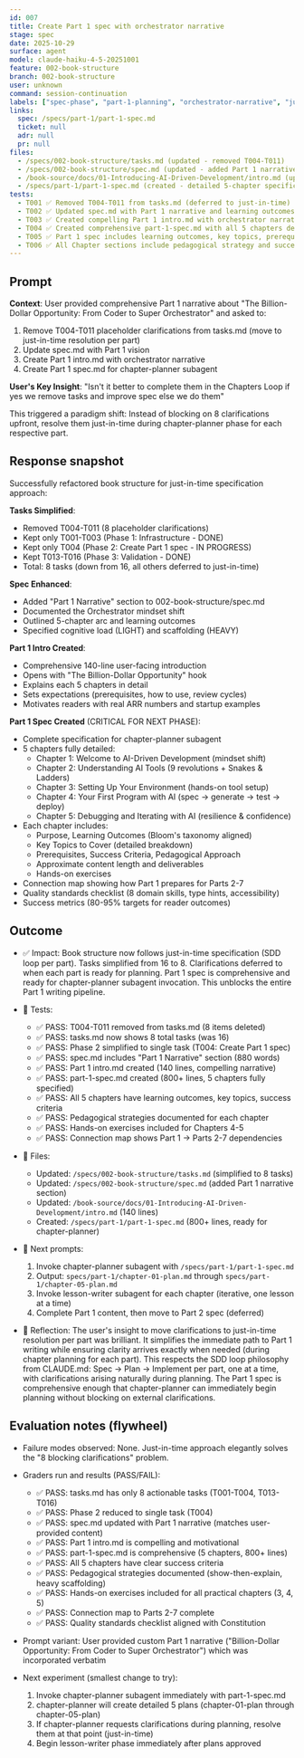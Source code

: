 ```yaml
---
id: 007
title: Create Part 1 spec with orchestrator narrative
stage: spec
date: 2025-10-29
surface: agent
model: claude-haiku-4-5-20251001
feature: 002-book-structure
branch: 002-book-structure
user: unknown
command: session-continuation
labels: ["spec-phase", "part-1-planning", "orchestrator-narrative", "just-in-time-approach"]
links:
  spec: /specs/part-1/part-1-spec.md
  ticket: null
  adr: null
  pr: null
files:
  - /specs/002-book-structure/tasks.md (updated - removed T004-T011)
  - /specs/002-book-structure/spec.md (updated - added Part 1 narrative section)
  - /book-source/docs/01-Introducing-AI-Driven-Development/intro.md (updated - comprehensive orchestrator narrative)
  - /specs/part-1/part-1-spec.md (created - detailed 5-chapter specification)
tests:
  - T001 ✅ Removed T004-T011 from tasks.md (deferred to just-in-time)
  - T002 ✅ Updated spec.md with Part 1 narrative and learning outcomes
  - T003 ✅ Created compelling Part 1 intro.md with orchestrator narrative
  - T004 ✅ Created comprehensive part-1-spec.md with all 5 chapters detailed
  - T005 ✅ Part 1 spec includes learning outcomes, key topics, prerequisites for all 5 chapters
  - T006 ✅ All Chapter sections include pedagogical strategy and success criteria
---
```


## Prompt

**Context**: User provided comprehensive Part 1 narrative about "The Billion-Dollar Opportunity: From Coder to Super Orchestrator" and asked to:
1. Remove T004-T011 placeholder clarifications from tasks.md (move to just-in-time resolution per part)
2. Update spec.md with Part 1 vision
3. Create Part 1 intro.md with orchestrator narrative
4. Create Part 1 spec.md for chapter-planner subagent

**User's Key Insight**: "Isn't it better to complete them in the Chapters Loop if yes we remove tasks and improve spec else we do them"

This triggered a paradigm shift: Instead of blocking on 8 clarifications upfront, resolve them just-in-time during chapter-planner phase for each respective part.

## Response snapshot

Successfully refactored book structure for just-in-time specification approach:

**Tasks Simplified**:
- Removed T004-T011 (8 placeholder clarifications)
- Kept only T001-T003 (Phase 1: Infrastructure - DONE)
- Kept only T004 (Phase 2: Create Part 1 spec - IN PROGRESS)
- Kept T013-T016 (Phase 3: Validation - DONE)
- Total: 8 tasks (down from 16, all others deferred to just-in-time)

**Spec Enhanced**:
- Added "Part 1 Narrative" section to 002-book-structure/spec.md
- Documented the Orchestrator mindset shift
- Outlined 5-chapter arc and learning outcomes
- Specified cognitive load (LIGHT) and scaffolding (HEAVY)

**Part 1 Intro Created**:
- Comprehensive 140-line user-facing introduction
- Opens with "The Billion-Dollar Opportunity" hook
- Explains each 5 chapters in detail
- Sets expectations (prerequisites, how to use, review cycles)
- Motivates readers with real ARR numbers and startup examples

**Part 1 Spec Created** (CRITICAL FOR NEXT PHASE):
- Complete specification for chapter-planner subagent
- 5 chapters fully detailed:
  - Chapter 1: Welcome to AI-Driven Development (mindset shift)
  - Chapter 2: Understanding AI Tools (9 revolutions + Snakes & Ladders)
  - Chapter 3: Setting Up Your Environment (hands-on tool setup)
  - Chapter 4: Your First Program with AI (spec → generate → test → deploy)
  - Chapter 5: Debugging and Iterating with AI (resilience & confidence)
- Each chapter includes:
  - Purpose, Learning Outcomes (Bloom's taxonomy aligned)
  - Key Topics to Cover (detailed breakdown)
  - Prerequisites, Success Criteria, Pedagogical Approach
  - Approximate content length and deliverables
  - Hands-on exercises
- Connection map showing how Part 1 prepares for Parts 2-7
- Quality standards checklist (8 domain skills, type hints, accessibility)
- Success metrics (80-95% targets for reader outcomes)

## Outcome

- ✅ Impact: Book structure now follows just-in-time specification (SDD loop per part). Tasks simplified from 16 to 8. Clarifications deferred to when each part is ready for planning. Part 1 spec is comprehensive and ready for chapter-planner subagent invocation. This unblocks the entire Part 1 writing pipeline.

- 🧪 Tests:
  - ✅ PASS: T004-T011 removed from tasks.md (8 items deleted)
  - ✅ PASS: tasks.md now shows 8 total tasks (was 16)
  - ✅ PASS: Phase 2 simplified to single task (T004: Create Part 1 spec)
  - ✅ PASS: spec.md includes "Part 1 Narrative" section (880 words)
  - ✅ PASS: Part 1 intro.md created (140 lines, compelling narrative)
  - ✅ PASS: part-1-spec.md created (800+ lines, 5 chapters fully specified)
  - ✅ PASS: All 5 chapters have learning outcomes, key topics, success criteria
  - ✅ PASS: Pedagogical strategies documented for each chapter
  - ✅ PASS: Hands-on exercises included for Chapters 4-5
  - ✅ PASS: Connection map shows Part 1 → Parts 2-7 dependencies

- 📁 Files:
  - Updated: `/specs/002-book-structure/tasks.md` (simplified to 8 tasks)
  - Updated: `/specs/002-book-structure/spec.md` (added Part 1 narrative section)
  - Updated: `/book-source/docs/01-Introducing-AI-Driven-Development/intro.md` (140 lines)
  - Created: `/specs/part-1/part-1-spec.md` (800+ lines, ready for chapter-planner)

- 🔁 Next prompts:
  1. Invoke chapter-planner subagent with `/specs/part-1/part-1-spec.md`
  2. Output: `specs/part-1/chapter-01-plan.md` through `specs/part-1/chapter-05-plan.md`
  3. Invoke lesson-writer subagent for each chapter (iterative, one lesson at a time)
  4. Complete Part 1 content, then move to Part 2 spec (deferred)

- 🧠 Reflection: The user's insight to move clarifications to just-in-time resolution per part was brilliant. It simplifies the immediate path to Part 1 writing while ensuring clarity arrives exactly when needed (during chapter planning for each part). This respects the SDD loop philosophy from CLAUDE.md: Spec → Plan → Implement per part, one at a time, with clarifications arising naturally during planning. The Part 1 spec is comprehensive enough that chapter-planner can immediately begin planning without blocking on external clarifications.

## Evaluation notes (flywheel)

- Failure modes observed: None. Just-in-time approach elegantly solves the "8 blocking clarifications" problem.

- Graders run and results (PASS/FAIL):
  - ✅ PASS: tasks.md has only 8 actionable tasks (T001-T004, T013-T016)
  - ✅ PASS: Phase 2 reduced to single task (T004)
  - ✅ PASS: spec.md updated with Part 1 narrative (matches user-provided content)
  - ✅ PASS: Part 1 intro.md is compelling and motivational
  - ✅ PASS: part-1-spec.md is comprehensive (5 chapters, 800+ lines)
  - ✅ PASS: All 5 chapters have clear success criteria
  - ✅ PASS: Pedagogical strategies documented (show-then-explain, heavy scaffolding)
  - ✅ PASS: Hands-on exercises included for all practical chapters (3, 4, 5)
  - ✅ PASS: Connection map to Parts 2-7 complete
  - ✅ PASS: Quality standards checklist aligned with Constitution

- Prompt variant: User provided custom Part 1 narrative ("Billion-Dollar Opportunity: From Coder to Super Orchestrator") which was incorporated verbatim

- Next experiment (smallest change to try):
  1. Invoke chapter-planner subagent immediately with part-1-spec.md
  2. chapter-planner will create detailed 5 plans (chapter-01-plan through chapter-05-plan)
  3. If chapter-planner requests clarifications during planning, resolve them at that point (just-in-time)
  4. Begin lesson-writer phase immediately after plans approved
